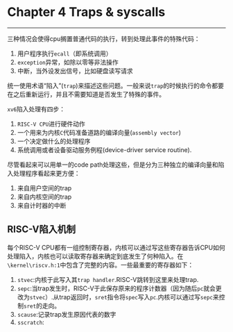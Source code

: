 # Chapter 4  Traps & syscalls
---
三种情况会使得cpu搁置普通代码的执行，转到处理此事件的特殊代码：
1. 用户程序执行`ecall`（即系统调用）
2. `exception`异常，如除以零等非法操作
3. 中断，当外设发出信号，比如硬盘读写请求

统一使用术语“陷入”(`trap`)来描述这些问题。一般来说`trap`的时候执行的命令都要在之后重新运行，并且不需要知道是否发生了特殊的事件。

`xv6`陷入处理有四步：
1. `RISC-V CPU`进行硬件动作
2. 一个用来为内核`C`代码准备道路的编译向量(`assembly vector`)
3. 一个决定做什么的处理程序
4. 系统调用或者设备驱动服务例程(device-driver service routine).

尽管看起来可以用单一的code path处理这些，但是分为三种独立的编译向量和陷入处理程序看起来更方便：
1. 来自用户空间的trap
2. 来自内核空间的trap
3. 来自计时器的中断

## RISC-V陷入机制
每个RISC-V CPU都有一组控制寄存器，内核可以通过写这些寄存器告诉CPU如何处理陷入，内核也可以读取寄存器来确定到底发生了何种陷入。在`\kernel\riscv.h:1`中包含了完整的内容。一些最重要的寄存器如下：
1. `stvec`:内核于此写入其`trap handler`.RISC-V跳转到这里来处理trap.
2. `sepc`:当trap发生时，RISC-V于此保存原来的程序计数器（因为随后`pc`就会更改为`stvec`）.从trap返回时，`sret`指令将`spec`写入`pc`.内核可以通过写`sepc`来控制`sret`的走向。
3. `scause`:记录trap发生原因代表的数字
4. `sscratch`: